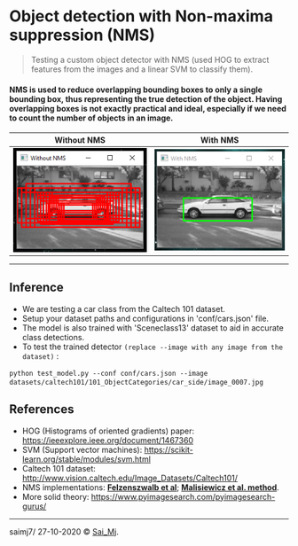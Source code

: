 # Object detection with Non-maxima suppression (NMS)

> Testing a custom object detector with NMS (used HOG to extract features from the images and a linear SVM to classify them).

#### NMS is used to reduce overlapping bounding boxes to only a single bounding box, thus representing the true detection of the object. Having overlapping boxes is not exactly practical and ideal, especially if we need to count the number of objects in an image.

Without NMS         |  With NMS
:-------------------------:|:-------------------------:
![Without](mylib/utils/without.png?raw=true "Without")  |  ![With](mylib/utils/with.png?raw=true "With")

---

## Inference

- We are testing a car class from the Caltech 101 dataset.
- Setup your dataset paths and configurations in 'conf/cars.json' file.
- The model is also trained with 'Sceneclass13' dataset to aid in accurate class detections.
- To test the trained detector ```(replace --image with any image from the dataset)``` :

```
python test_model.py --conf conf/cars.json --image datasets/caltech101/101_ObjectCategories/car_side/image_0007.jpg
```


## References

- HOG (Histograms of oriented gradients) paper: https://ieeexplore.ieee.org/document/1467360
- SVM (Support vector machines): https://scikit-learn.org/stable/modules/svm.html
- Caltech 101 dataset: http://www.vision.caltech.edu/Image_Datasets/Caltech101/
- NMS implementations: [**Felzenszwalb et al**](https://github.com/rbgirshick/voc-dpm/blob/master/test/nms.m); [**Malisiewicz et al. method**](https://www.computervisionblog.com/2011/08/blazing-fast-nmsm-from-exemplar-svm.html).
- More solid theory: https://www.pyimagesearch.com/pyimagesearch-gurus/


---

saimj7/ 27-10-2020 © <a href="http://saimj7.github.io" target="_blank">Sai_Mj</a>.
